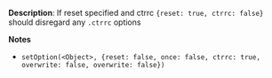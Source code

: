 __Description__: If reset specified and ctrrc `{reset: true, ctrrc: false}` should disregard any `.ctrrc` options

__Notes__

+ `setOption(<Object>, {reset: false, once: false, ctrrc: true, overwrite: false, overwrite: false})`